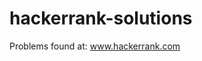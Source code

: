 hackerrank-solutions
====================

Problems found at: <a href="www.hackerrank.com">www.hackerrank.com</a>
